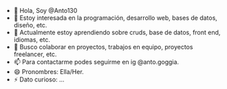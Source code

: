 - 👋 Hola, Soy @Anto130
- 👀 Estoy interesada en la programación, desarrollo web, bases de datos, diseño, etc. 
- 🌱 Actualmente estoy aprendiendo sobre cruds, base de datos, front end, idiomas, etc. 
- 💞️ Busco colaborar en proyectos, trabajos en equipo, proyectos freelancer, etc. 
- 📫 Para contactarme podes seguirme en ig @anto.goggia.
- 😄 Pronombres: Ella/Her.
- ⚡ Dato curioso: ...

<!---
Anto130/Anto130 is a ✨ special ✨ repository because its `README.md` (this file) appears on your GitHub profile.
You can click the Preview link to take a look at your changes.
--->
